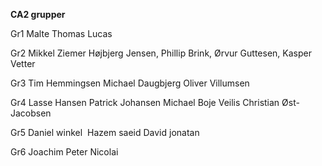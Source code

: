 **CA2 grupper**   

Gr1
Malte 
Thomas
Lucas

Gr2
Mikkel Ziemer Højbjerg Jensen, 
Phillip Brink, 
Ørvur Guttesen, 
Kasper Vetter

Gr3
Tim Hemmingsen
Michael Daugbjerg
Oliver Villumsen

Gr4
Lasse Hansen 
Patrick Johansen
Michael Boje Veilis 
Christian Øst-Jacobsen

Gr5
Daniel winkel  
Hazem saeid
David
jonatan

Gr6
Joachim
Peter
Nicolai
